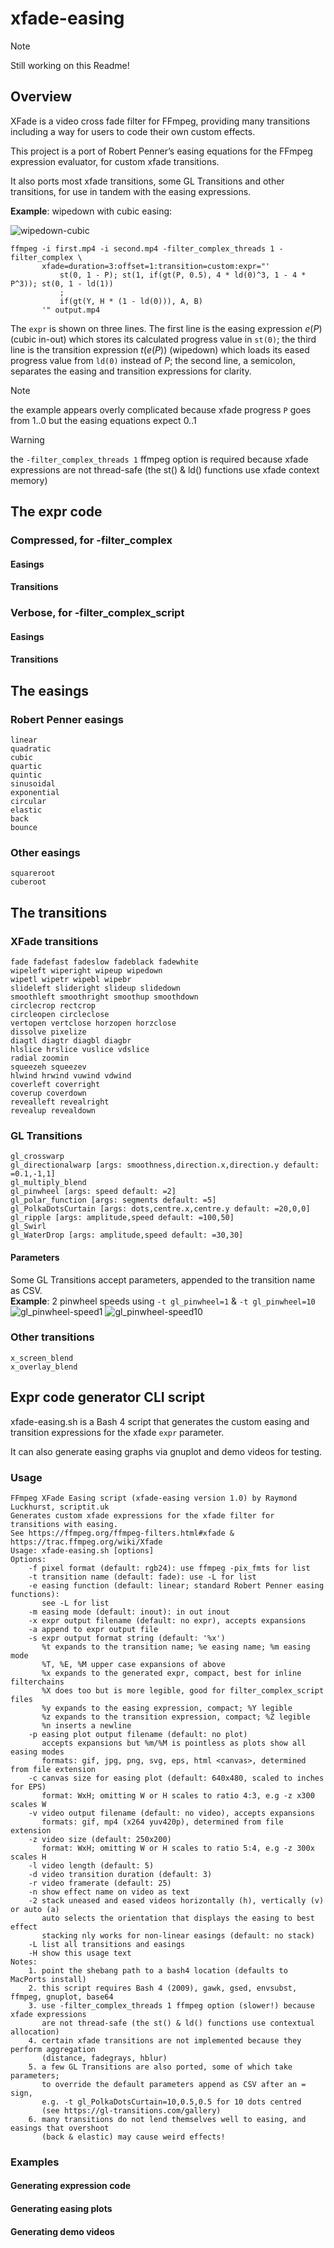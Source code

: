 # xfade-easing
> [!NOTE]  
> Still working on this Readme!
## Overview

XFade is a video cross fade filter for FFmpeg, providing many transitions including a way for users to code their own custom effects.

This project is a port of Robert Penner’s easing equations for the FFmpeg expression evaluator, for custom xfade transitions.

It also ports most xfade transitions, some GL Transitions and other transitions, for use in tandem with the easing expressions.

**Example**: wipedown with cubic easing:

![wipedown-cubic](https://github.com/scriptituk/xfade-easing/assets/35268161/7eb6ff12-41a0-48ba-945c-fcd828cd03b1)
```
ffmpeg -i first.mp4 -i second.mp4 -filter_complex_threads 1 -filter_complex \
       xfade=duration=3:offset=1:transition=custom:expr="'
           st(0, 1 - P); st(1, if(gt(P, 0.5), 4 * ld(0)^3, 1 - 4 * P^3)); st(0, 1 - ld(1))
           ;
           if(gt(Y, H * (1 - ld(0))), A, B)
       '" output.mp4
```
The `expr` is shown on three lines. The first line is the easing expression $e(P)$ (cubic in-out) which stores its calculated progress value in `st(0)`; the third line is the  transition expression $t(e(P))$ (wipedown) which loads its eased progress value from `ld(0)` instead of $P$; the second line, a semicolon, separates the easing and transition expressions for clarity.

> [!NOTE]  
> the example appears overly complicated because xfade progress `P` goes from 1..0 but the easing equations expect 0..1

> [!WARNING] 
> the `-filter_complex_threads 1` ffmpeg option is required because xfade expressions are not thread-safe (the st() & ld() functions use xfade context memory)

## The expr code
### Compressed, for -filter_complex
#### Easings
#### Transitions
### Verbose, for -filter_complex_script
#### Easings
#### Transitions

## The easings
### Robert Penner easings
	linear  
	quadratic  
	cubic  
	quartic  
	quintic  
	sinusoidal  
	exponential  
	circular  
	elastic  
	back  
	bounce
### Other easings
	squareroot  
	cuberoot
## The transitions
### XFade transitions
	fade fadefast fadeslow fadeblack fadewhite  
	wipeleft wiperight wipeup wipedown  
	wipetl wipetr wipebl wipebr  
	slideleft slideright slideup slidedown  
	smoothleft smoothright smoothup smoothdown  
	circlecrop rectcrop  
	circleopen circleclose  
	vertopen vertclose horzopen horzclose  
	dissolve pixelize  
	diagtl diagtr diagbl diagbr  
	hlslice hrslice vuslice vdslice  
	radial zoomin  
	squeezeh squeezev  
	hlwind hrwind vuwind vdwind  
	coverleft coverright  
	coverup coverdown  
	revealleft revealright  
	revealup revealdown
### GL Transitions
	gl_crosswarp  
	gl_directionalwarp [args: smoothness,direction.x,direction.y default: =0.1,-1,1]  
	gl_multiply_blend  
	gl_pinwheel [args: speed default: =2]  
	gl_polar_function [args: segments default: =5]  
	gl_PolkaDotsCurtain [args: dots,centre.x,centre.y default: =20,0,0]  
	gl_ripple [args: amplitude,speed default: =100,50]  
	gl_Swirl  
	gl_WaterDrop [args: amplitude,speed default: =30,30]
#### Parameters
Some GL Transitions accept parameters, appended to the transition name as CSV.  
**Example**: 2 pinwheel speeds using `-t gl_pinwheel=1` & `-t gl_pinwheel=10`  
![gl_pinwheel-speed1](https://github.com/scriptituk/xfade-easing/assets/35268161/a256ce01-009a-4884-afeb-0cf9936b76ea)
![gl_pinwheel-speed10](https://github.com/scriptituk/xfade-easing/assets/35268161/06505e2e-3944-43e9-9312-b058c0883b09)
### Other transitions
	x_screen_blend  
	x_overlay_blend
## Expr code generator CLI script
xfade-easing.sh is a Bash 4 script that generates the custom easing and transition expressions for the xfade `expr` parameter.

It can also generate easing graphs via gnuplot and demo videos for testing.
### Usage
```
FFmpeg XFade Easing script (xfade-easing version 1.0) by Raymond Luckhurst, scriptit.uk
Generates custom xfade expressions for the xfade filter for transitions with easing.
See https://ffmpeg.org/ffmpeg-filters.html#xfade & https://trac.ffmpeg.org/wiki/Xfade
Usage: xfade-easing.sh [options]
Options:
    -f pixel format (default: rgb24): use ffmpeg -pix_fmts for list
    -t transition name (default: fade): use -L for list
    -e easing function (default: linear; standard Robert Penner easing functions):
       see -L for list
    -m easing mode (default: inout): in out inout
    -x expr output filename (default: no expr), accepts expansions
    -a append to expr output file
    -s expr output format string (default: '%x')
       %t expands to the transition name; %e easing name; %m easing mode
       %T, %E, %M upper case expansions of above
       %x expands to the generated expr, compact, best for inline filterchains
       %X does too but is more legible, good for filter_complex_script files
       %y expands to the easing expression, compact; %Y legible
       %z expands to the transition expression, compact; %Z legible
       %n inserts a newline
    -p easing plot output filename (default: no plot)
       accepts expansions but %m/%M is pointless as plots show all easing modes
       formats: gif, jpg, png, svg, eps, html <canvas>, determined from file extension
    -c canvas size for easing plot (default: 640x480, scaled to inches for EPS)
       format: WxH; omitting W or H scales to ratio 4:3, e.g -z x300 scales W
    -v video output filename (default: no video), accepts expansions
       formats: gif, mp4 (x264 yuv420p), determined from file extension
    -z video size (default: 250x200)
       format: WxH; omitting W or H scales to ratio 5:4, e.g -z 300x scales H
    -l video length (default: 5)
    -d video transition duration (default: 3)
    -r video framerate (default: 25)
    -n show effect name on video as text
    -2 stack uneased and eased videos horizontally (h), vertically (v) or auto (a)
       auto selects the orientation that displays the easing to best effect
       stacking nly works for non-linear easings (default: no stack)
    -L list all transitions and easings
    -H show this usage text
Notes:
    1. point the shebang path to a bash4 location (defaults to MacPorts install)
    2. this script requires Bash 4 (2009), gawk, gsed, envsubst, ffmpeg, gnuplot, base64
    3. use -filter_complex_threads 1 ffmpeg option (slower!) because xfade expressions
       are not thread-safe (the st() & ld() functions use contextual allocation)
    4. certain xfade transitions are not implemented because they perform aggregation
       (distance, fadegrays, hblur)
    5. a few GL Transitions are also ported, some of which take parameters;
       to override the default parameters append as CSV after an = sign,
       e.g. -t gl_PolkaDotsCurtain=10,0.5,0.5 for 10 dots centred
       (see https://gl-transitions.com/gallery)
    6. many transitions do not lend themselves well to easing, and easings that overshoot
       (back & elastic) may cause weird effects!
```

### Examples
#### Generating expression code
#### Generating easing plots
#### Generating demo videos

